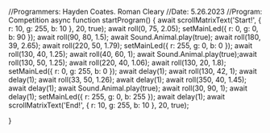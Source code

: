 //Programmers: Hayden Coates. Roman Cleary
//Date: 5.26.2023 
//Program: Competition 
async function startProgram() { 
await scrollMatrixText('Start!', { r: 10, g: 255, b: 10 }, 20, true); 
await roll(0, 75, 2.05); 
setMainLed({ r: 0, g: 0, b: 90 }); 
await roll(90, 80, 1.5); await Sound.Animal.play(true); 
await roll(180, 39, 2.65); await roll(220, 50, 1.79); 
setMainLed({ r: 255, g: 0, b: 0 });
await roll(130, 40, 1.25); await roll(40, 60, 1);
await Sound.Animal.play(true);await roll(130, 50, 1.25); 
await roll(220, 40, 1.06); await roll(130, 20, 1.8); 
setMainLed({ r: 0, g: 255, b: 0 });
await delay(1);
await roll(130, 42, 1);
await delay(1);
await roll(33, 50, 1.26);
await delay(1);
await roll(350, 40, 1.45);
await delay(1);
await Sound.Animal.play(true);
await roll(30, 90, 1);
await delay(1);
setMainLed({ r: 255, g: 0, b: 255 });
await delay(1);
await scrollMatrixText('End!', { r: 10, g: 255, b: 10 }, 20, true);

}

